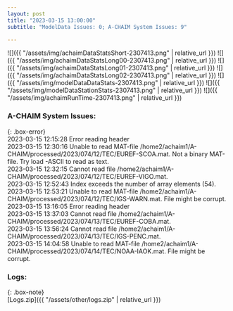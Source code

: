 ```yaml
---
layout: post
title: "2023-03-15 13:00:00"
subtitle: "ModelData Issues: 0; A-CHAIM System Issues: 9"

---
```


![]({{ "/assets/img/achaimDataStatsShort-2307413.png" | relative_url }})
![]({{ "/assets/img/achaimDataStatsLong00-2307413.png" | relative_url }})
![]({{ "/assets/img/achaimDataStatsLong01-2307413.png" | relative_url }})
![]({{ "/assets/img/achaimDataStatsLong02-2307413.png" | relative_url }})
![]({{ "/assets/img/modelDataDataStats-2307413.png" | relative_url }})
![]({{ "/assets/img/modelDataStationStats-2307413.png" | relative_url }})
![]({{ "/assets/img/achaimRunTime-2307413.png" | relative_url }})


### A-CHAIM System Issues:  
  
{: .box-error}  
2023-03-15 12:15:28 Error reading header  
2023-03-15 12:30:16 Unable to read MAT-file /home2/achaim1/A-CHAIM/processed/2023/074/12/TEC/EUREF-SCOA.mat. Not a binary MAT-file. Try load -ASCII to read as text.  
2023-03-15 12:32:15 Cannot read file /home2/achaim1/A-CHAIM/processed/2023/074/12/TEC/EUREF-VIGO.mat.  
2023-03-15 12:52:43 Index exceeds the number of array elements (54).  
2023-03-15 12:53:21 Unable to read MAT-file /home2/achaim1/A-CHAIM/processed/2023/074/12/TEC/IGS-WARN.mat. File might be corrupt.  
2023-03-15 13:16:05 Error reading header  
2023-03-15 13:37:03 Cannot read file /home2/achaim1/A-CHAIM/processed/2023/074/13/TEC/EUREF-COBA.mat.  
2023-03-15 13:56:24 Cannot read file /home2/achaim1/A-CHAIM/processed/2023/074/13/TEC/IGS-PENC.mat.  
2023-03-15 14:04:58 Unable to read MAT-file /home2/achaim1/A-CHAIM/processed/2023/074/14/TEC/NOAA-IAOK.mat. File might be corrupt.  

### Logs:  
  
{: .box-note}  
[Logs.zip]({{ "/assets/other/logs.zip" | relative_url }})  
